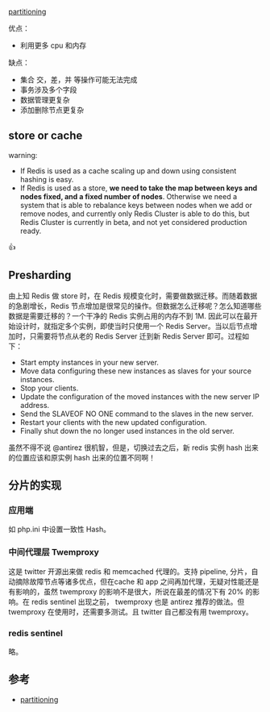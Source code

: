 [partitioning](http://www.redis.io/topics/partitioning)

优点：
- 利用更多 cpu 和内存

缺点：
- 集合 交，差，并 等操作可能无法完成
- 事务涉及多个字段
- 数据管理更复杂
- 添加删除节点更复杂

store or cache
----
warning:

- If Redis is used as a cache scaling up and down using consistent hashing is easy.
- If Redis is used as a store, **we need to take the map between keys and nodes fixed, and a fixed number of nodes**. Otherwise we need a system that is able to rebalance keys between nodes when we add or remove nodes, and currently only Redis Cluster is able to do this, but Redis Cluster is currently in beta, and not yet considered production ready.

:+1: 

Presharding
---
由上知 Redis 做 store 时，在 Redis 规模变化时，需要做数据迁移。而随着数据的急剧增长，Redis 节点增加是很常见的操作。但数据怎么迁移呢？怎么知道哪些数据是需要迁移的？一个干净的 Redis 实例占用的内存不到 1M. 因此可以在最开始设计时，就指定多个实例，即使当时只使用一个 Redis Server。当以后节点增加时，只需要将节点从老的 Redis Server 迁到新 Redis Server 即可。过程如下：

- Start empty instances in your new server.
- Move data configuring these new instances as slaves for your source instances.
- Stop your clients.
- Update the configuration of the moved instances with the new server IP address.
- Send the SLAVEOF NO ONE command to the slaves in the new server.
- Restart your clients with the new updated configuration.
- Finally shut down the no longer used instances in the old server.

虽然不得不说 @antirez 很机智，但是，切换过去之后，新 redis 实例 hash 出来的位置应该和原实例 hash 出来的位置不同啊！

分片的实现
---

### 应用端
如 php.ini 中设置一致性 Hash。

### 中间代理层 Twemproxy
这是 twitter 开源出来做 redis 和 memcached 代理的。支持 pipeline, 分片，自动摘除故障节点等诸多优点，但在cache 和 app 之间再加代理，无疑对性能还是有影响的，虽然 twemproxy 的影响不是很大，所说在最差的情况下有 20% 的影响。在 redis sentinel 出现之前， twemproxy 也是 antirez 推荐的做法。但 twemproxy 在使用时，还需要多测试。且 twitter 自己都没有用 twemproxy。

### redis sentinel

略。 


参考
---
- [partitioning](http://redis.io/topics/partitioning)



